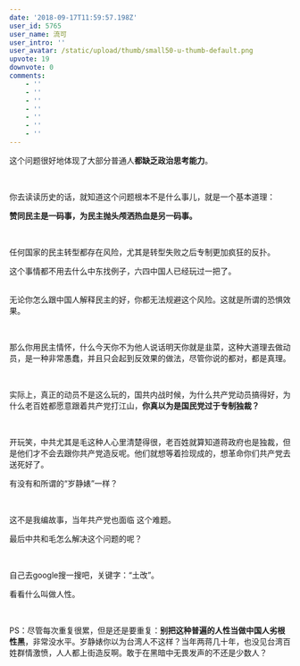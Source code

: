 ```yaml
---
date: '2018-09-17T11:59:57.198Z'
user_id: 5765
user_name: 流可
user_intro: ''
user_avatar: /static/upload/thumb/small50-u-thumb-default.png
upvote: 19
downvote: 0
comments:
    - ''
    - ''
    - ''
    - ''
    - ''
    - ''
    - ''
---
```


<div><p>这个问题很好地体现了大部分普通人<b>都缺乏政治思考能力</b>。</p><p><br></p><p>你去读读历史的话，就知道这个问题根本不是什么事儿，就是一个基本道理：</p><p><b>赞同民主是一码事，为民主抛头颅洒热血是另一码事。</b></p><p><b><br></b></p><p>任何国家的民主转型都存在风险，尤其是转型失败之后专制更加疯狂的反扑。</p><p>这个事情都不用去什么中东找例子，六四中国人已经玩过一把了。<br></p><p><br>无论你怎么跟中国人解释民主的好，你都无法规避这个风险。这就是所谓的恐惧效果。</p><p><br></p><p>那么你用民主情怀，什么今天你不为他人说话明天你就是韭菜，这种大道理去做动员，是一种非常愚蠢，并且只会起到反效果的做法，尽管你说的都对，都是真理。</p><p><br></p><p>实际上，真正的动员不是这么玩的，国共内战时候，为什么共产党动员搞得好，为什么老百姓都愿意跟着共产党打江山，<b>你真以为是国民党过于专制独裁？</b></p><p><br></p><p>开玩笑，中共尤其是毛这种人心里清楚得很，老百姓就算知道蒋政府也是独裁，但是他们才不会去跟你共产党造反呢。他们就想等着捡现成的，想革命你们共产党去送死好了。</p><p>有没有和所谓的“岁静婊”一样？</p><p><br></p><p>这不是我编故事，当年共产党也面临 这个难题。</p><p>最后中共和毛怎么解决这个问题的呢？</p><p><br></p><p>自己去google搜一搜吧，关键字：“土改”。</p><p>看看什么叫做人性。</p><p><br></p><p>PS：尽管每次重复很累，但是还是要重复：<b>别把这种普遍的人性当做中国人劣根性黑</b>，非常没水平。岁静婊你以为台湾人不这样？当年两蒋几十年，也没见台湾百姓群情激愤，人人都上街造反啊。敢于在黑暗中无畏发声的不还是少数人？</p><p><br></p><p><br></p><p><br></p><p><br></p><p><br></p><p><br></p></div>
